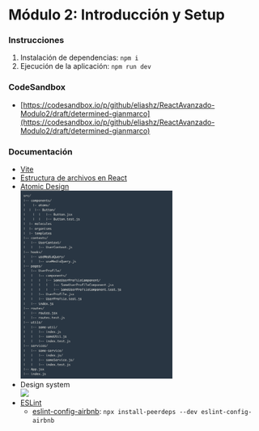 # Módulo 2: Introducción y Setup

### Instrucciones

1. Instalación de dependencias: `npm i`
2. Ejecución de la aplicación: `npm run dev`

### CodeSandbox

- [https://codesandbox.io/p/github/eliashz/ReactAvanzado-Modulo2/draft/determined-gianmarco](https://codesandbox.io/p/github/eliashz/ReactAvanzado-Modulo2/draft/determined-gianmarco)

### Documentación

- [Vite](https://es.vitejs.dev/guide/)
- [Estructura de archivos en React](https://es.reactjs.org/docs/faq-structure.html)
- [Atomic Design](https://bradfrost.com/blog/post/atomic-web-design/)  
   <img src="img/atomic.png" width="300">
- Design system  
   <img src="https://miro.medium.com/max/1200/1*fKrxdQ-ZX0V9rZnEtvVHAg.jpeg" width='500'>
- [ESLint](https://eslint.org/)
  - [eslint-config-airbnb](https://www.npmjs.com/package/eslint-config-airbnb): `npx install-peerdeps --dev eslint-config-airbnb`
